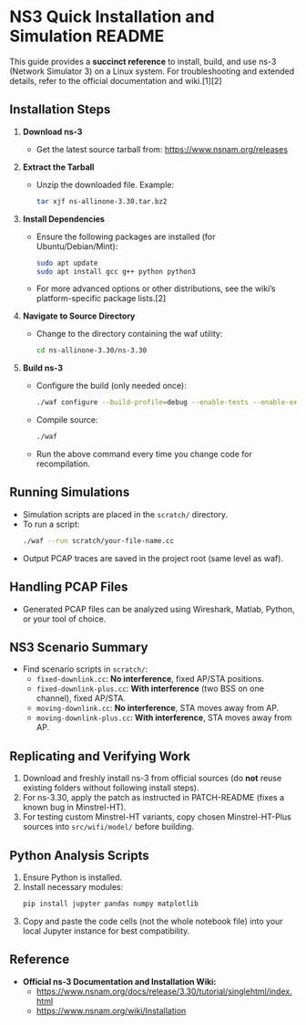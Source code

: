 # NS3 Quick Installation and Simulation README

This guide provides a **succinct reference** to install, build, and use ns-3 (Network Simulator 3) on a Linux system. For troubleshooting and extended details, refer to the official documentation and wiki.[1][2]

## Installation Steps

1. **Download ns-3**
   - Get the latest source tarball from: https://www.nsnam.org/releases

2. **Extract the Tarball**
   - Unzip the downloaded file. Example:
     ```sh
     tar xjf ns-allinone-3.30.tar.bz2
     ```

3. **Install Dependencies**
   - Ensure the following packages are installed (for Ubuntu/Debian/Mint):
     ```sh
     sudo apt update
     sudo apt install gcc g++ python python3
     ```
   - For more advanced options or other distributions, see the wiki’s platform-specific package lists.[2]

4. **Navigate to Source Directory**
   - Change to the directory containing the waf utility:
     ```sh
     cd ns-allinone-3.30/ns-3.30
     ```

5. **Build ns-3**
   - Configure the build (only needed once):
     ```sh
     ./waf configure --build-profile=debug --enable-tests --enable-examples
     ```
   - Compile source:
     ```sh
     ./waf
     ```
   - Run the above command every time you change code for recompilation.

## Running Simulations

- Simulation scripts are placed in the `scratch/` directory.
- To run a script:
  ```sh
  ./waf --run scratch/your-file-name.cc
  ```
- Output PCAP traces are saved in the project root (same level as waf).

## Handling PCAP Files

- Generated PCAP files can be analyzed using Wireshark, Matlab, Python, or your tool of choice.

## NS3 Scenario Summary

- Find scenario scripts in `scratch/`:
  - `fixed-downlink.cc`: **No interference**, fixed AP/STA positions.
  - `fixed-downlink-plus.cc`: **With interference** (two BSS on one channel), fixed AP/STA.
  - `moving-downlink.cc`: **No interference**, STA moves away from AP.
  - `moving-downlink-plus.cc`: **With interference**, STA moves away from AP.

## Replicating and Verifying Work

1. Download and freshly install ns-3 from official sources (do **not** reuse existing folders without following install steps).
2. For ns-3.30, apply the patch as instructed in PATCH-README (fixes a known bug in Minstrel-HT).
3. For testing custom Minstrel-HT variants, copy chosen Minstrel-HT-Plus sources into `src/wifi/model/` before building.

## Python Analysis Scripts

1. Ensure Python is installed.
2. Install necessary modules:
   ```sh
   pip install jupyter pandas numpy matplotlib
   ```
3. Copy and paste the code cells (not the whole notebook file) into your local Jupyter instance for best compatibility.

## Reference

- **Official ns-3 Documentation and Installation Wiki:**  
  - https://www.nsnam.org/docs/release/3.30/tutorial/singlehtml/index.html
  - https://www.nsnam.org/wiki/Installation
